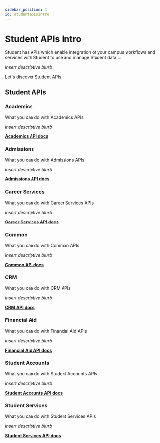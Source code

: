```yaml
---
sidebar_position: 1
id: studentapisintro
---
```


# Student APIs Intro

Student has APIs which enable integration of your campus workflows and services with Student to use and manage Student data ... 

_insert descriptive blurb_

Let's discover Student APIs.

## Student APIs
### Academics
What you can do with Academics APIs

_insert descriptive blurb_

[**Academics API docs**](./apis/student/academics)

### Admissions
What you can do with Admissions APIs

_insert descriptive blurb_

[**Admissions API docs**](./apis/student/admissions)

### Career Services
What you can do with Career Services APIs

_insert descriptive blurb_

[**Career Services API docs**](./apis/student/careerservices)

### Common
What you can do with Common APIs

_insert descriptive blurb_

[**Common API docs**](./apis/student/common)

### CRM
What you can do with CRM APIs

_insert descriptive blurb_

[**CRM API docs**](./apis/student/crm)

### Financial Aid
What you can do with Financial Aid APIs

_insert descriptive blurb_

[**Financial Aid API docs**](./apis/student/financialaid)

### Student Accounts
What you can do with Student Accounts APIs

_insert descriptive blurb_

[**Student Accounts API docs**](./apis/student/studentaccounts)

### Student Services
What you can do with Student Services APIs

_insert descriptive blurb_

[**Student Services API docs**](./apis/student/studentservices)